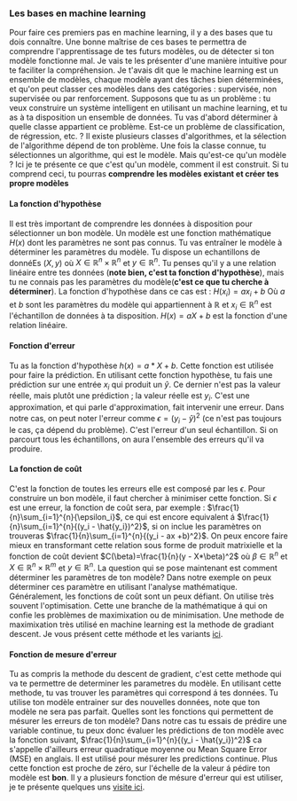 ### Les bases en machine learning

Pour faire ces premiers pas en machine learning, il y a des bases que tu dois connaître. Une bonne maîtrise de ces bases te permettra de comprendre l'apprentissage de tes futurs modèles, ou de détecter si ton modèle fonctionne mal. Je vais te les présenter d'une manière intuitive pour te faciliter la compréhension.
Je t'avais dit que le machine learning est un ensemble de modèles, chaque modèle ayant des tâches bien déterminées, et qu'on peut classer ces modèles dans des catégories : supervisée, non supervisée ou par renforcement.
Supposons que tu as un problème : tu veux construire un système intelligent en utilisant un machine learning, et tu as à ta disposition un ensemble de données. Tu vas d'abord déterminer à quelle classe appartient ce problème. Est-ce un problème de classification, de régression, etc. ? Il existe plusieurs classes d'algorithmes, et la sélection de l'algorithme dépend de ton problème. Une fois la classe connue, tu sélectionnes un algorithme, qui est le modèle. Mais qu'est-ce qu'un modèle ? Ici je te présente ce que c'est qu'un modèle, comment il est construit. Si tu comprend ceci, tu pourras **comprendre les modèles existant et créer tes propre modèles**
#### La fonction d'hypothèse
Il est très important de comprendre les données à disposition pour sélectionner un bon modèle. Un modèle est une fonction mathématique $H(x)$ dont les paramètres ne sont pas connus. Tu vas entraîner le modèle à déterminer les paramètres du modèle. 
Tu dispose un echantillons de donnéEs $(X,y)$ où $X \in \mathbb{R}^n \times \mathbb{R}^n$ et $y \in \mathbb{R}^n$. Tu penses qu'il y a une relation linéaire entre tes données (__note bien, c'est ta fonction d'hypothèse__), mais tu ne connais pas les paramètres du modèle(__c'est ce que tu cherche à déterminer__). La fonction d'hypothèse dans ce cas est : $H(x_i) = ax_i +b$
Où $a$ et $b$ sont les paramètres du modèle qui appartiennent à $\mathbb{R}$ et $x_i \in \mathbb{R}^n$ est l'échantillon de données à ta disposition. $H(x) = aX +b$ est la fonction d'une relation linéaire.
#### Fonction d'erreur
Tu as la fonction d'hypothèse $h(x)=a*X + b$. Cette fonction est utilisée pour faire la prédiction. En utilisant cette fonction hypothèse, tu fais une prédiction sur une entrée $x_i$ qui produit un $\hat{y}$. Ce dernier n'est pas la valeur réelle, mais plutôt une prédiction ; la valeur réelle est $y_i$. C'est une approximation, et qui parle d'approximation, fait intervenir une erreur. Dans notre cas, on peut noter l'erreur comme $\epsilon=(y_i - \hat{y})^2$ (ce n'est pas toujours le cas, ça dépend du problème). C'est l'erreur d'un seul échantillon. Si on parcourt tous les échantillons, on aura l'ensemble des erreurs qu'il va produire.
#### La fonction de coût
C'est la fonction de toutes les erreurs elle est composé par les $\epsilon$. Pour construire un bon modèle, il faut chercher à minimiser cette fonction. Si $\epsilon$ est une erreur, la fonction de coût sera, par exemple : $\frac{1}{n}\sum_{i=1}^{n}{\epsilon_i}$, ce qui est encore equivalent á $\frac{1}{n}\sum_{i=1}^{n}{(y_i - \hat{y_i})^2}$, si on inclue les paramètres on trouveras $\frac{1}{n}\sum_{i=1}^{n}{(y_i - ax +b)^2}$. On peux encore faire mieux en transformant cette relation sous forme de produit matrixielle et la fonction de coût devient $C(\beta)=\frac{1}{n}(y - X*\beta)^2$ où $\beta \in \mathbb{R}^n$ et  $X \in \mathbb{R}^n \times \mathbb{R}^m$ et $y \in \mathbb{R}^n$. La question qui se pose maintenant est comment déterminer les paramètres de ton modèle? Dans notre exemple on peux déterminer ces paramètre en utilisant l'analyse mathématique. Généralement, les fonctions de coût sont un peux défiant. On utilise très souvent l'optimisation. Cette une branche de la mathématique á qui on confie les problèmes de maximixation ou de minimisation. Une methode de maximixation très utilisé en machine learning est la methode de gradiant descent. Je vous présent cette méthode et les variants [ici](gardient.md).
#### Fonction de mesure d'erreur
Tu as compris la methode du descent de gradient, c'est cette methode qui va te permettre de determiner les parametres  du modèle. En utilisant cette methode, tu vas trouver les paramètres qui correspond á tes données. Tu utilise ton modèle entrainer sur des nouvelles données, note que ton modèle ne sera pas parfait. Quelles sont les fonctions qui permettent de mésurer les erreurs de ton modèle? Dans notre cas tu essais de prédire une variable continue, tu peux donc évaluer les prédictions de ton modèle avec la fonction suivant, $\frac{1}{n}\sum_{i=1}^{n}{(y_i - \hat{y_i})^2}$ ca s'appelle d'ailleurs erreur quadratique moyenne ou Mean Square Error (MSE) en anglais. Il est utilisé pour mésurer les predictions continue. Plus cette fonction est proche de zéro, sur l'échelle de la valeur á pédire ton modèle est __bon__. Il y a plusieurs fonction de mésure d'erreur qui est utiliser, je te présente quelques uns [visite ici](measure_error_function.md).

